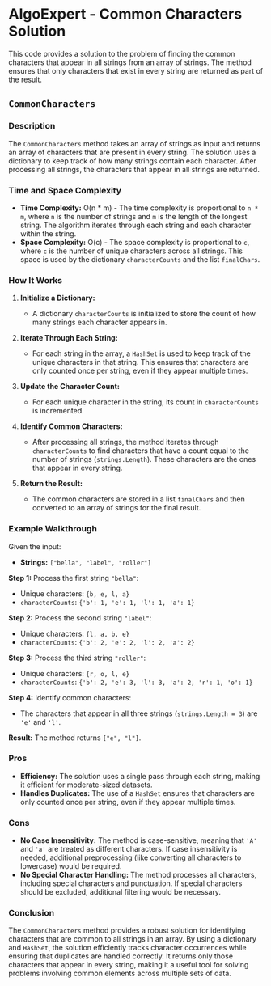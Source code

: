# AlgoExpert - Common Characters Solution

This code provides a solution to the problem of finding the common characters that appear in all strings from an array of strings. The method ensures that only characters that exist in every string are returned as part of the result.

## `CommonCharacters`

### Description
The `CommonCharacters` method takes an array of strings as input and returns an array of characters that are present in every string. The solution uses a dictionary to keep track of how many strings contain each character. After processing all strings, the characters that appear in all strings are returned.

### Time and Space Complexity
- **Time Complexity:** O(n * m) - The time complexity is proportional to `n * m`, where `n` is the number of strings and `m` is the length of the longest string. The algorithm iterates through each string and each character within the string.
- **Space Complexity:** O(c) - The space complexity is proportional to `c`, where `c` is the number of unique characters across all strings. This space is used by the dictionary `characterCounts` and the list `finalChars`.

### How It Works
1. **Initialize a Dictionary:**
   - A dictionary `characterCounts` is initialized to store the count of how many strings each character appears in.

2. **Iterate Through Each String:**
   - For each string in the array, a `HashSet` is used to keep track of the unique characters in that string. This ensures that characters are only counted once per string, even if they appear multiple times.

3. **Update the Character Count:**
   - For each unique character in the string, its count in `characterCounts` is incremented.

4. **Identify Common Characters:**
   - After processing all strings, the method iterates through `characterCounts` to find characters that have a count equal to the number of strings (`strings.Length`). These characters are the ones that appear in every string.

5. **Return the Result:**
   - The common characters are stored in a list `finalChars` and then converted to an array of strings for the final result.

### Example Walkthrough

Given the input:
- **Strings:** `["bella", "label", "roller"]`

**Step 1:** Process the first string `"bella"`:
- Unique characters: `{b, e, l, a}`
- `characterCounts`: `{'b': 1, 'e': 1, 'l': 1, 'a': 1}`

**Step 2:** Process the second string `"label"`:
- Unique characters: `{l, a, b, e}`
- `characterCounts`: `{'b': 2, 'e': 2, 'l': 2, 'a': 2}`

**Step 3:** Process the third string `"roller"`:
- Unique characters: `{r, o, l, e}`
- `characterCounts`: `{'b': 2, 'e': 3, 'l': 3, 'a': 2, 'r': 1, 'o': 1}`

**Step 4:** Identify common characters:
- The characters that appear in all three strings (`strings.Length = 3`) are `'e'` and `'l'`.

**Result:** The method returns `["e", "l"]`.

### Pros
- **Efficiency:** The solution uses a single pass through each string, making it efficient for moderate-sized datasets.
- **Handles Duplicates:** The use of a `HashSet` ensures that characters are only counted once per string, even if they appear multiple times.

### Cons
- **No Case Insensitivity:** The method is case-sensitive, meaning that `'A'` and `'a'` are treated as different characters. If case insensitivity is needed, additional preprocessing (like converting all characters to lowercase) would be required.
- **No Special Character Handling:** The method processes all characters, including special characters and punctuation. If special characters should be excluded, additional filtering would be necessary.

### Conclusion

The `CommonCharacters` method provides a robust solution for identifying characters that are common to all strings in an array. By using a dictionary and `HashSet`, the solution efficiently tracks character occurrences while ensuring that duplicates are handled correctly. It returns only those characters that appear in every string, making it a useful tool for solving problems involving common elements across multiple sets of data.
